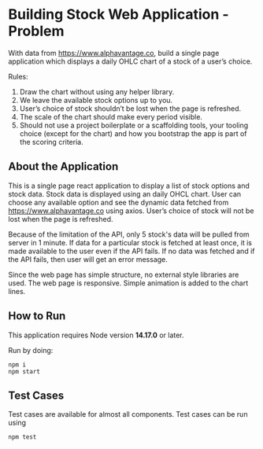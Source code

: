# Building Stock Web Application - Problem

With data from https://www.alphavantage.co, build a single page application which displays a
daily OHLC chart of a stock of a user’s choice.

Rules:

1. Draw the chart without using any helper library.
2. We leave the available stock options up to you.
3. User’s choice of stock shouldn’t be lost when the page is refreshed.
4. The scale of the chart should make every period visible.
5. Should not use a project boilerplate or a scaffolding tools, your tooling choice (except for the
   chart) and how you bootstrap the app is part of the scoring criteria.

## About the Application

This is a single page react application to display a list of stock options and stock data. Stock data is displayed using an daily OHCL chart. User can choose any available option and see the dynamic data fetched from https://www.alphavantage.co using axios. User’s choice of stock will not be lost when the page is refreshed.

Because of the limitation of the API, only 5 stock's data will be pulled from server in 1 minute. If data for a particular stock is fetched at least once, it is made available to the user even if the API fails. If no data was fetched and if the API fails, then user will get an error message.

Since the web page has simple structure, no external style libraries are used. The web page is responsive. Simple animation is added to the chart lines.

## How to Run

This application requires Node version **14.17.0** or later.

Run by doing:

```
npm i
npm start
```

## Test Cases

Test cases are available for almost all components. Test cases can be run using

```
npm test
```
